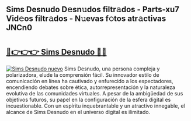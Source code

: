 ## Sims Desnudo D𝚎sn𝚞dos filtr𝚊dos - Parts-xu7 Vid𝚎os filtr𝚊dos - N𝚞evas f𝚘tos atr𝚊ctivas JNCn0

# <h2><a href="http://mb06yr.tromn.icu/?c=Sims+Desnudo">🔗👉👉👉 Sims Desnudo 🔗🔗</a></h2>

[![Sims Desnudo nuevo](https://i.imgur.com/pEAQMta.gif)](http://mb06yr.tromn.icu/?c=Sims+Desnudo)
Sims Desnudo, una persona compleja y polarizadora, elude la comprensión fácil. Su innovador estilo de comunicación en línea ha cautivado y enfurecido a los espectadores, encendiendo debates sobre ética, autorrepresentación y la naturaleza evolutiva de las comunidades virtuales. A pesar de la ambigüedad de sus objetivos futuros, su papel en la configuración de la esfera digital es incuestionable. Con un espíritu inquebrantable y un atractivo innegable, el alcance de Sims Desnudo en el universo digital es ilimitado.
